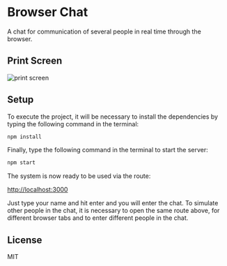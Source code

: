 # Browser Chat

A chat for communication of several people in real time through the browser.

## Print Screen

![print screen](https://github.com/diegossl/Real-time-chat-with-Socket.io/blob/master/doc/img1.png)

## Setup

To execute the project, it will be necessary to install the dependencies by typing the following command in the terminal:

```bash
npm install
```

Finally, type the following command in the terminal to start the server:

```bash
npm start
```
The system is now ready to be used via the route:

[http://localhost:3000](http://localhost:3000)

Just type your name and hit enter and you will enter the chat. To simulate other people in the chat, it is necessary to open the same route above, for different browser tabs and to enter different people in the chat.

## License

MIT
